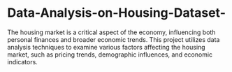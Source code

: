 # Data-Analysis-on-Housing-Dataset-
The housing market is a critical aspect of the economy, influencing both personal finances and broader economic trends. This project utilizes data analysis techniques to examine various factors affecting the housing market, such as pricing trends, demographic influences, and economic indicators.
